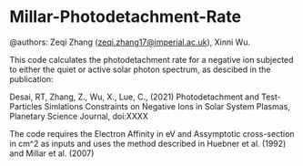 # Millar-Photodetachment-Rate
@authors: Zeqi Zhang (zeqi.zhang17@imperial.ac.uk), Xinni Wu.

This code calculates the photodetachment rate for a negative ion subjected to
either the quiet or active solar photon spectrum, as descibed in the publication:

Desai, RT, Zhang, Z., Wu, X., Lue, C., (2021) Photodetachment and Test-Particles Simlations Constraints on Negative Ions in Solar System Plasmas, Planetary Science Journal, doi:XXXX

The code requires the Electron Affinity in eV and Assymptotic cross-section in cm^2
as inputs and uses the method described in Huebner et al. (1992) and Millar et al. (2007)
